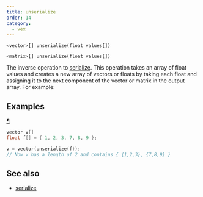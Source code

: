 ```yaml
---
title: unserialize
order: 14
category:
  - vex
---
```


`<vector>[] unserialize(float values[])`

`<matrix>[] unserialize(float values[])`

The inverse operation to [serialize](serialize.html "Flattens an array of vector or matrix types into an array of floats."). This operation takes an array of float values
and creates a new array of vectors or floats by taking each float and assigning it to the
next component of the vector or matrix in the output array. For example:

## Examples

[¶](#examples)

```c
vector v[]
float f[] = { 1, 2, 3, 7, 8, 9 };

v = vector(unserialize(f));
// Now v has a length of 2 and contains { {1,2,3}, {7,8,9} }

```



## See also

- [serialize](serialize.html)
